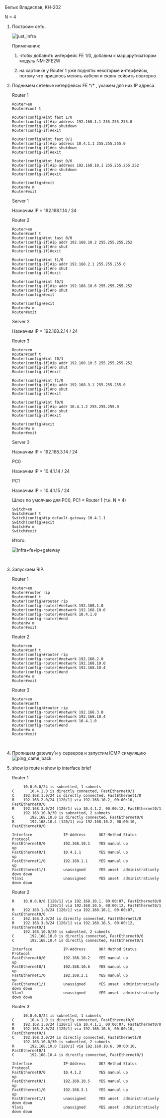Белых Владислав, КН-202

N = 4

1. Построим сеть.

   ![just_infra](just_infra.png)

   Примечания: 

   1) чтобы добавить интерфейс FE 1/0, добавим к маршрутизаторам модуль NM-2FE2W

   2) на картинке у Router 1 уже подняты некоторые интерфейсы, потому что пришлось менять кабели и скрин сейвить повторно

2. Поднимем сетевые интерфейсы FE \*/\* , укажем для них IP адреса.

   Router 1

   ```
   Router>en
   Router#conf t

   Router(config)#int fast 1/0
   Router(config-if)#ip address 192.168.1.1 255.255.255.0
   Router(config-if)#no shutdown
   Router(config-if)#exit

   Router(config)#int fast 0/1
   Router(config-if)#ip address 10.4.1.1 255.255.255.0
   Router(config-if)#no shutdown
   Router(config-if)#exit

   Router(config)#int fast 0/0
   Router(config-if)#ip address 192.168.10.1 255.255.255.252
   Router(config-if)#no shutdown
   Router(config-if)#exit

   Router(config)#exit
   Router#w m
   Router#exit
   ```

   Server 1

   Назначим IP = 192.168.1.14 / 24

   Router 2

   ```
   Router>en
   Router#conf t
   Router(config)#int fast 0/0
   Router(config-if)#ip addr 192.168.10.2 255.255.255.252
   Router(config-if)#no shut
   Router(config-if)#exit

   Router(config)#int f1/0
   Router(config-if)#ip addr 192.168.2.1 255.255.255.0
   Router(config-if)#no shut
   Router(config-if)#exit

   Router(config)#int f0/1
   Router(config-if)#ip addr 192.168.10.6 255.255.255.252
   Router(config-if)#no shut
   Router(config)#exit

   Router(config)#exit
   Router#w m
   Router#exit
   ```

   Server 2

   Назначим IP = 192.168.2.14 / 24

   Router 3

   ```
   Router>en
   Router#conf t
   Router(config)#int f0/1
   Router(config-if)#ip addr 192.168.10.5 255.255.255.252
   Router(config-if)#no shut
   Router(config-if)#exit

   Router(config)#int f1/0
   Router(config-if)#ip addr 192.168.3.1 255.255.255.0
   Router(config-if)#no shut
   Router(config-if)#exit

   Router(config)#int f0/0
   Router(config-if)#ip addr 10.4.1.2 255.255.255.0
   Router(config-if)#no shut
   Router(config-if)#exit

   Router(config)#exit
   Router#w m
   Router#exit
   ```

   Server 3

   Назначим IP = 192.168.3.14 / 24

   PC0

   Назначим IP = 10.4.1.14 / 24

   PC1

   Назначим IP = 10.4.1.15 / 24

   Шлюз по умолчаю для PC0, PC1 = Router 1 (т.к. N = 4)

   ```
   Switch>en
   Switch#conf t
   Switch(config)#ip default-gateway 10.4.1.1
   Switch(config)#exit
   Switch#w m
   Switch#exit
   ```

   Итого:

   ![infra+fe+ip+gateway](infra+fe+ip+gateway.png)

   ​

3. Запускаем RIP.

   Router 1

   ```
   Router>en
   Router#router rip
   Router#conf t
   Router(config)#router rip
   Router(config-router)#network 192.168.1.0
   Router(config-router)#network 192.168.10.0
   Router(config-router)#network 10.4.1.0
   Router(config-router)#end
   Router#w m
   Router#exit
   ```

   Router 2

   ```
   Router>en
   Router#conf t
   Router(config)#router rip
   Router(config-router)#network 192.168.2.0
   Router(config-router)#network 192.168.10.0
   Router(config-router)#network 192.168.10.4
   Router(config-router)#end
   Router#w m
   Router#exit
   ```

   Router 3

   ```
   Router>en
   Router#conft 
   Router(config)#router rip
   Router(config-router)#network 192.168.3.0
   Router(config-router)#network 192.168.10.4
   Router(config-router)#network 10.4.1.0
   Router(config-router)#end
   Router#w m
   Router#exit
   ```

   ​

4. Пропишем gateway`и у серверов и запустим ICMP симуляцию![ping_came_back](ping_came_back.png)

5. show ip route и show ip interface brief

   Router 1

   ```
        10.0.0.0/24 is subnetted, 1 subnets
   C       10.4.1.0 is directly connected, FastEthernet0/1
   C    192.168.1.0/24 is directly connected, FastEthernet1/0
   R    192.168.2.0/24 [120/1] via 192.168.10.2, 00:00:10, FastEthernet0/0
   R    192.168.3.0/24 [120/1] via 10.4.1.2, 00:00:12, FastEthernet0/1
        192.168.10.0/30 is subnetted, 2 subnets
   C       192.168.10.0 is directly connected, FastEthernet0/0
   R       192.168.10.4 [120/1] via 192.168.10.2, 00:00:10, FastEthernet0/0
   ```

   ```
   Interface              IP-Address      OK? Method Status                Protocol 
   FastEthernet0/0        192.168.10.1    YES manual up                    up 
   FastEthernet0/1        10.4.1.1        YES manual up                    up 
   FastEthernet1/0        192.168.1.1     YES manual up                    up 
   FastEthernet1/1        unassigned      YES unset  administratively down down 
   Vlan1                  unassigned      YES unset  administratively down down
   ```

   Router 2

   ```
   R    10.0.0.0/8 [120/1] via 192.168.10.1, 00:00:07, FastEthernet0/0
                   [120/1] via 192.168.10.5, 00:00:12, FastEthernet0/1
   R    192.168.1.0/24 [120/1] via 192.168.10.1, 00:00:07, FastEthernet0/0
   C    192.168.2.0/24 is directly connected, FastEthernet1/0
   R    192.168.3.0/24 [120/1] via 192.168.10.5, 00:00:12, FastEthernet0/1
        192.168.10.0/30 is subnetted, 2 subnets
   C       192.168.10.0 is directly connected, FastEthernet0/0
   C       192.168.10.4 is directly connected, FastEthernet0/1
   ```

   ```
   Interface              IP-Address      OK? Method Status                Protocol 
   FastEthernet0/0        192.168.10.2    YES manual up                    up 
   FastEthernet0/1        192.168.10.6    YES manual up                    up 
   FastEthernet1/0        192.168.2.1     YES manual up                    up 
   FastEthernet1/1        unassigned      YES unset  administratively down down 
   Vlan1                  unassigned      YES unset  administratively down down
   ```

   Router 3

   ```
        10.0.0.0/24 is subnetted, 1 subnets
   C       10.4.1.0 is directly connected, FastEthernet0/0
   R    192.168.1.0/24 [120/1] via 10.4.1.1, 00:00:07, FastEthernet0/0
   R    192.168.2.0/24 [120/1] via 192.168.10.6, 00:00:10, FastEthernet0/1
   C    192.168.3.0/24 is directly connected, FastEthernet1/0
        192.168.10.0/30 is subnetted, 2 subnets
   R       192.168.10.0 [120/1] via 192.168.10.6, 00:00:10, FastEthernet0/1
   C       192.168.10.4 is directly connected, FastEthernet0/1
   ```

   ```
   Interface              IP-Address      OK? Method Status                Protocol 
   FastEthernet0/0        10.4.1.2        YES manual up                    up 
   FastEthernet0/1        192.168.10.5    YES manual up                    up 
   FastEthernet1/0        192.168.3.1     YES manual up                    up 
   FastEthernet1/1        unassigned      YES unset  administratively down down 
   Vlan1                  unassigned      YES unset  administratively down down
   ```

   ​
